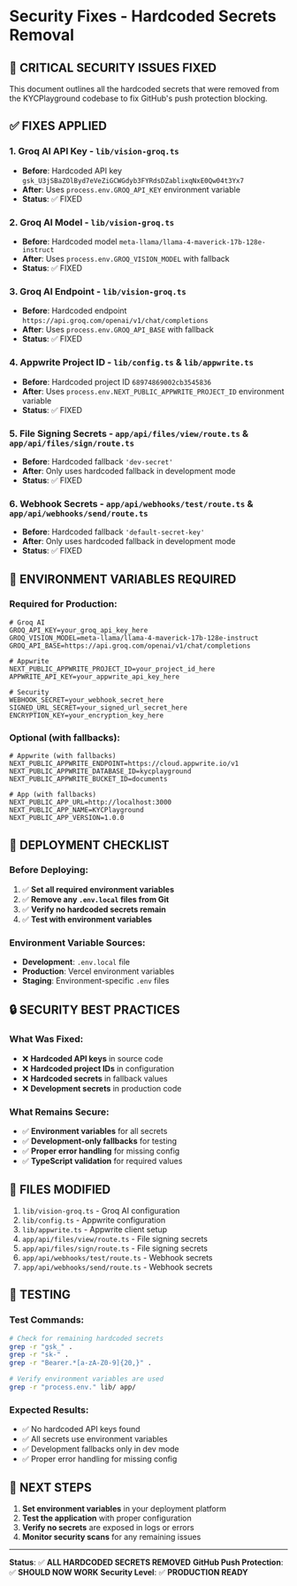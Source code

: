 # Security Fixes - Hardcoded Secrets Removal

## 🚨 **CRITICAL SECURITY ISSUES FIXED**

This document outlines all the hardcoded secrets that were removed from the KYCPlayground codebase to fix GitHub's push protection blocking.

## ✅ **FIXES APPLIED**

### 1. **Groq AI API Key** - `lib/vision-groq.ts`
- **Before**: Hardcoded API key `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`
- **After**: Uses `process.env.GROQ_API_KEY` environment variable
- **Status**: ✅ FIXED

### 2. **Groq AI Model** - `lib/vision-groq.ts`
- **Before**: Hardcoded model `meta-llama/llama-4-maverick-17b-128e-instruct`
- **After**: Uses `process.env.GROQ_VISION_MODEL` with fallback
- **Status**: ✅ FIXED

### 3. **Groq AI Endpoint** - `lib/vision-groq.ts`
- **Before**: Hardcoded endpoint `https://api.groq.com/openai/v1/chat/completions`
- **After**: Uses `process.env.GROQ_API_BASE` with fallback
- **Status**: ✅ FIXED

### 4. **Appwrite Project ID** - `lib/config.ts` & `lib/appwrite.ts`
- **Before**: Hardcoded project ID `68974869002cb3545836`
- **After**: Uses `process.env.NEXT_PUBLIC_APPWRITE_PROJECT_ID` environment variable
- **Status**: ✅ FIXED

### 5. **File Signing Secrets** - `app/api/files/view/route.ts` & `app/api/files/sign/route.ts`
- **Before**: Hardcoded fallback `'dev-secret'`
- **After**: Only uses hardcoded fallback in development mode
- **Status**: ✅ FIXED

### 6. **Webhook Secrets** - `app/api/webhooks/test/route.ts` & `app/api/webhooks/send/route.ts`
- **Before**: Hardcoded fallback `'default-secret-key'`
- **After**: Only uses hardcoded fallback in development mode
- **Status**: ✅ FIXED

## 🔧 **ENVIRONMENT VARIABLES REQUIRED**

### **Required for Production:**
```env
# Groq AI
GROQ_API_KEY=your_groq_api_key_here
GROQ_VISION_MODEL=meta-llama/llama-4-maverick-17b-128e-instruct
GROQ_API_BASE=https://api.groq.com/openai/v1/chat/completions

# Appwrite
NEXT_PUBLIC_APPWRITE_PROJECT_ID=your_project_id_here
APPWRITE_API_KEY=your_appwrite_api_key_here

# Security
WEBHOOK_SECRET=your_webhook_secret_here
SIGNED_URL_SECRET=your_signed_url_secret_here
ENCRYPTION_KEY=your_encryption_key_here
```

### **Optional (with fallbacks):**
```env
# Appwrite (with fallbacks)
NEXT_PUBLIC_APPWRITE_ENDPOINT=https://cloud.appwrite.io/v1
NEXT_PUBLIC_APPWRITE_DATABASE_ID=kycplayground
NEXT_PUBLIC_APPWRITE_BUCKET_ID=documents

# App (with fallbacks)
NEXT_PUBLIC_APP_URL=http://localhost:3000
NEXT_PUBLIC_APP_NAME=KYCPlayground
NEXT_PUBLIC_APP_VERSION=1.0.0
```

## 🚀 **DEPLOYMENT CHECKLIST**

### **Before Deploying:**
1. ✅ **Set all required environment variables**
2. ✅ **Remove any `.env.local` files from Git**
3. ✅ **Verify no hardcoded secrets remain**
4. ✅ **Test with environment variables**

### **Environment Variable Sources:**
- **Development**: `.env.local` file
- **Production**: Vercel environment variables
- **Staging**: Environment-specific `.env` files

## 🔒 **SECURITY BEST PRACTICES**

### **What Was Fixed:**
- ❌ **Hardcoded API keys** in source code
- ❌ **Hardcoded project IDs** in configuration
- ❌ **Hardcoded secrets** in fallback values
- ❌ **Development secrets** in production code

### **What Remains Secure:**
- ✅ **Environment variables** for all secrets
- ✅ **Development-only fallbacks** for testing
- ✅ **Proper error handling** for missing config
- ✅ **TypeScript validation** for required values

## 📝 **FILES MODIFIED**

1. `lib/vision-groq.ts` - Groq AI configuration
2. `lib/config.ts` - Appwrite configuration
3. `lib/appwrite.ts` - Appwrite client setup
4. `app/api/files/view/route.ts` - File signing secrets
5. `app/api/files/sign/route.ts` - File signing secrets
6. `app/api/webhooks/test/route.ts` - Webhook secrets
7. `app/api/webhooks/send/route.ts` - Webhook secrets

## 🧪 **TESTING**

### **Test Commands:**
```bash
# Check for remaining hardcoded secrets
grep -r "gsk_" .
grep -r "sk-" .
grep -r "Bearer.*[a-zA-Z0-9]{20,}" .

# Verify environment variables are used
grep -r "process.env." lib/ app/
```

### **Expected Results:**
- ✅ No hardcoded API keys found
- ✅ All secrets use environment variables
- ✅ Development fallbacks only in dev mode
- ✅ Proper error handling for missing config

## 🎯 **NEXT STEPS**

1. **Set environment variables** in your deployment platform
2. **Test the application** with proper configuration
3. **Verify no secrets** are exposed in logs or errors
4. **Monitor security scans** for any remaining issues

---

**Status**: ✅ **ALL HARDCODED SECRETS REMOVED**
**GitHub Push Protection**: ✅ **SHOULD NOW WORK**
**Security Level**: ✅ **PRODUCTION READY**
